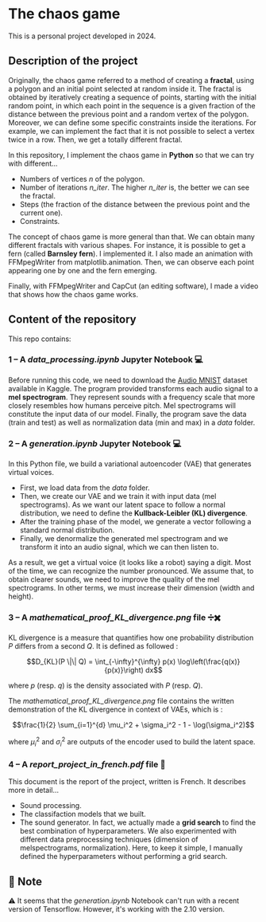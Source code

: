 # The chaos game

This is a personal project developed in 2024.

## Description of the project

Originally, the chaos game referred to a method of creating a **fractal**, using a polygon and an initial point selected at random inside it. The fractal is obtained by iteratively creating a sequence of points, starting with the initial random point, in which each point in the sequence is a given fraction of the distance between the previous point and a random vertex of the polygon. Moreover, we can define some specific constraints inside the iterations. For example, we can implement the fact that it is not possible to select a vertex twice in a row. Then, we get a totally different fractal. 

In this repository, I implement the chaos game in **Python** so that we can try with different...
- Numbers of vertices $n$ of the polygon.
- Number of iterations *n_iter*. The higher *n_iter* is, the better we can see the fractal. 
- Steps (the fraction of the distance between the previous point and the current one).
- Constraints.

The concept of chaos game is more general than that. We can obtain many different fractals with various shapes. For instance, it is possible to get a fern (called **Barnsley fern**). I implemented it. 
I also made an animation with FFMpegWriter from matplotlib.animation. Then, we can observe each point appearing one by one and the fern emerging.

Finally, with FFMpegWriter and CapCut (an editing software), I made a video that shows how the chaos game works. 

## Content of the repository

This repo contains:

### 1 – A *data_processing.ipynb* Jupyter Notebook 💻

Before running this code, we need to download the [Audio MNIST](https://www.kaggle.com/datasets/sripaadsrinivasan/audio-mnist) dataset available in Kaggle. The program provided transforms each audio signal to a **mel spectrogram**. They represent sounds with a frequency scale that more closely resembles how humans perceive pitch. Mel spectrograms will constitute the input data of our model. Finally, the program save the data (train and test) as well as normalization data (min and max) in a *data* folder.

### 2 – A *generation.ipynb* Jupyter Notebook 💻

In this Python file, we build a variational autoencoder (VAE) that generates virtual voices.
- First, we load data from the *data* folder.
- Then, we create our VAE and we train it with input data (mel spectrograms). As we want our latent space to follow a normal distribution, we need to define the **Kullback-Leibler (KL) divergence**.
- After the training phase of the model, we generate a vector following a standard normal distribution.
- Finally, we denormalize the generated mel spectrogram and we transform it into an audio signal, which we can then listen to.

As a result, we get a virtual voice (it looks like a robot) saying a digit. Most of the time, we can recognize the number pronounced. We assume that, to obtain clearer sounds, we need to improve the quality of the mel spectrograms. In other terms, we must increase their dimension (width and height).

### 3 –  A *mathematical_proof_KL_divergence.png* file ➗✖️

KL divergence is a measure that quantifies how one probability distribution $P$ differs from a second $Q$. It is defined as followed :

$$D_{KL}(P \|\| Q) = \int_{-\infty}^{\infty} p(x) \log\left(\frac{q(x)}{p(x)}\right) dx$$

where $p$ (resp. $q$) is the density associated with $P$ (resp. $Q$).

The *mathematical_proof_KL_divergence.png* file contains the written demonstration of the KL divergence in context of VAEs, which is :

$$\frac{1}{2} \sum_{i=1}^{d} \mu_i^2 + \sigma_i^2 - 1 - \log(\sigma_i^2)$$

where $\mu_i^2$ and $\sigma_i^2$ are outputs of the encoder used to build the latent space.

### 4 –  A *report_project_in_french.pdf* file 📄

This document is the report of the project, written is French. It describes more in detail...
- Sound processing.
- The classifaction models that we built.
- The sound generator. In fact, we actually made a **grid search** to find the best combination of hyperparameters. We also experimented with different data preprocessing techniques (dimension of melspectrograms, normalization). Here, to keep it simple, I manually defined the hyperparameters without performing a grid search.

## 📌 Note

⚠️ It seems that the *generation.ipynb* Notebook can't run with a recent version of Tensorflow. However, it's working with the 2.10 version. 

